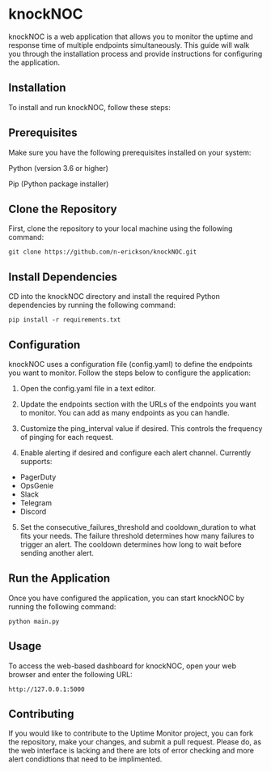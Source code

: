# knockNOC
knockNOC is a web application that allows you to monitor the uptime and response time of multiple endpoints simultaneously. This guide will walk you through the installation process and provide instructions for configuring the application.

## Installation
To install and run knockNOC, follow these steps:

## Prerequisites
Make sure you have the following prerequisites installed on your system:

Python (version 3.6 or higher)

Pip (Python package installer)

## Clone the Repository
First, clone the repository to your local machine using the following command:

```
git clone https://github.com/n-erickson/knockNOC.git
```
## Install Dependencies
CD into the knockNOC directory and install the required Python dependencies by running the following command:
```
pip install -r requirements.txt
```

## Configuration
knockNOC uses a configuration file (config.yaml) to define the endpoints you want to monitor. Follow the steps below to configure the application:

1. Open the config.yaml file in a text editor.

2. Update the endpoints section with the URLs of the endpoints you want to monitor. You can add as many endpoints as you can handle.

3. Customize the ping_interval value if desired. This controls the frequency of pinging for each request.

4. Enable alerting if desired and configure each alert channel. Currently supports:
* PagerDuty
* OpsGenie
* Slack
* Telegram
* Discord 

5. Set the consecutive_failures_threshold and cooldown_duration to what fits your needs. The failure threshold determines how many failures to trigger an alert. The cooldown determines how long to wait before sending another alert.

## Run the Application
Once you have configured the application, you can start knockNOC by running the following command:
```
python main.py
```

## Usage
To access the web-based dashboard for knockNOC, open your web browser and enter the following URL:
```
http://127.0.0.1:5000
```

## Contributing
If you would like to contribute to the Uptime Monitor project, you can fork the repository, make your changes, and submit a pull request. Please do, as the web interface is lacking and there are lots of error checking and more alert condidtions that need to be implimented. 
